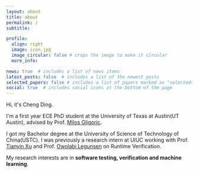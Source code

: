 ```yaml
---
layout: about
title: about
permalink: /
subtitle: 

profile:
  align: right
  image: icon.jpg
  image_circular: false # crops the image to make it circular
  more_info: 

news: true  # includes a list of news items
latest_posts: false  # includes a list of the newest posts
selected_papers: false # includes a list of papers marked as "selected={true}"
social: true  # includes social icons at the bottom of the page
---
```


Hi, it's Cheng Ding. 

I'm a first year ECE PhD student at the University of Texas at Austin(UT Austin), advised by Prof. [Milos Gligoric](https://users.ece.utexas.edu/~gligoric/). 

I got my Bachelor degree at the University of Science of Technology of China(USTC). I was previously a research intern at UIUC working with Prof. [Tianyin Xu](https://tianyin.github.io/) and Prof. [Owolabi Legunsen](https://www.cs.cornell.edu/~legunsen/) on Runtime Verification.

My research interests are in **software testing, verification and machine learning**. 